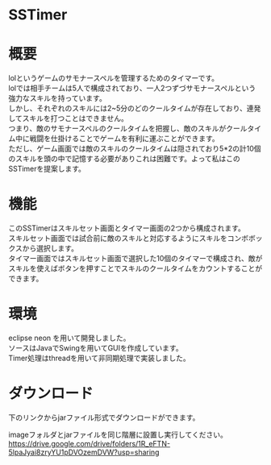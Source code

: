 # SSTimer
# 概要
lolというゲームのサモナースペルを管理するためのタイマーです。  
lolでは相手チームは5人で構成されており、一人2つずづサモナースペルという強力なスキルを持っています。  
しかし、それぞれのスキルには2~5分のどのクールタイムが存在しており、連発してスキルを打つことはできません。  
つまり、敵のサモナースペルのクールタイムを把握し、敵のスキルがクールタイム中に戦闘を仕掛けることでゲームを有利に運ぶことができます。  
ただし、ゲーム画面では敵のスキルのクールタイムは隠されており5*2の計10個のスキルを頭の中で記憶する必要がありこれは困難です。よって私はこのSSTimerを提案します。
# 機能  
このSSTimerはスキルセット画面とタイマー画面の2つから構成されます。  
スキルセット画面では試合前に敵のスキルと対応するようにスキルをコンボボックスから選択します。  
タイマー画面ではスキルセット画面で選択した10個のタイマーで構成され、敵がスキルを使えばボタンを押すことでスキルのクールタイムをカウントすることができます。
# 環境
eclipse neon を用いて開発しました。  
ソースはJavaでSwingを用いてGUIを作成しています。  
Timer処理はthreadを用いて非同期処理で実装しました。

# ダウンロード
下のリンクからjarファイル形式でダウンロードができます。

imageフォルダとjarファイルを同じ階層に設置し実行してください。
https://drive.google.com/drive/folders/1R_eFTN-5lpaJyai8zryYU1pDVOzemDVW?usp=sharing
